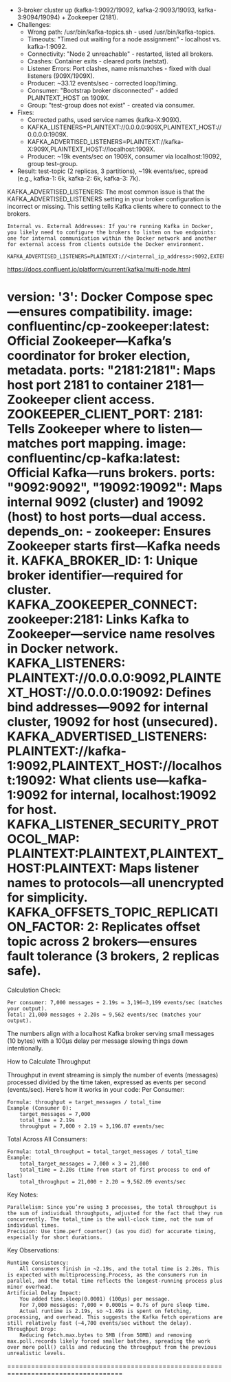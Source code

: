 - 3-broker cluster up (kafka-1:9092/19092, kafka-2:9093/19093, kafka-3:9094/19094) + Zookeeper (2181).
- Challenges:
  - Wrong path: /usr/bin/kafka-topics.sh - used /usr/bin/kafka-topics.
  - Timeouts: "Timed out waiting for a node assignment" - localhost vs. kafka-1:9092.
  - Connectivity: "Node 2 unreachable" - restarted, listed all brokers.
  - Crashes: Container exits - cleared ports (netstat).
  - Listener Errors: Port clashes, name mismatches - fixed with dual listeners (909X/1909X).
  - Producer: ~33.12 events/sec - corrected loop/timing.
  - Consumer: "Bootstrap broker disconnected" - added PLAINTEXT_HOST on 1909X.
  - Group: "test-group does not exist" - created via consumer.
- Fixes:
  - Corrected paths, used service names (kafka-X:909X).
  - KAFKA_LISTENERS=PLAINTEXT://0.0.0.0:909X,PLAINTEXT_HOST://0.0.0.0:1909X.
  - KAFKA_ADVERTISED_LISTENERS=PLAINTEXT://kafka-X:909X,PLAINTEXT_HOST://localhost:1909X.
  - Producer: ~19k events/sec on 1909X, consumer via localhost:19092, group test-group.
- Result: test-topic (2 replicas, 3 partitions), ~19k events/sec, spread (e.g., kafka-1: 6k, kafka-2: 6k, kafka-3: 7k).

KAFKA_ADVERTISED_LISTENERS: The most common issue is that the KAFKA_ADVERTISED_LISTENERS setting in your broker configuration is incorrect or missing. This setting tells Kafka clients where to connect to the brokers.

    Internal vs. External Addresses: If you're running Kafka in Docker, you likely need to configure the brokers to listen on two endpoints: one for internal communication within the Docker network and another for external access from clients outside the Docker environment.
            KAFKA_ADVERTISED_LISTENERS=PLAINTEXT://<internal_ip_address>:9092,EXTERNAL://<external_ip_address>:9092

https://docs.confluent.io/platform/current/kafka/multi-node.html

version: '3': Docker Compose spec—ensures compatibility.
image: confluentinc/cp-zookeeper:latest: Official Zookeeper—Kafka’s coordinator for broker election, metadata.
ports: "2181:2181": Maps host port 2181 to container 2181—Zookeeper client access.
ZOOKEEPER_CLIENT_PORT: 2181: Tells Zookeeper where to listen—matches port mapping.
image: confluentinc/cp-kafka:latest: Official Kafka—runs brokers.
ports: "9092:9092", "19092:19092": Maps internal 9092 (cluster) and 19092 (host) to host ports—dual access.
depends_on: - zookeeper: Ensures Zookeeper starts first—Kafka needs it.
KAFKA_BROKER_ID: 1: Unique broker identifier—required for cluster.
KAFKA_ZOOKEEPER_CONNECT: zookeeper:2181: Links Kafka to Zookeeper—service name resolves in Docker network.
KAFKA_LISTENERS: PLAINTEXT://0.0.0.0:9092,PLAINTEXT_HOST://0.0.0.0:19092: Defines bind addresses—9092 for internal cluster, 19092 for host (unsecured).
KAFKA_ADVERTISED_LISTENERS: PLAINTEXT://kafka-1:9092,PLAINTEXT_HOST://localhost:19092: What clients use—kafka-1:9092 for internal, localhost:19092 for host.
KAFKA_LISTENER_SECURITY_PROTOCOL_MAP: PLAINTEXT:PLAINTEXT,PLAINTEXT_HOST:PLAINTEXT: Maps listener names to protocols—all unencrypted for simplicity.
KAFKA_OFFSETS_TOPIC_REPLICATION_FACTOR: 2: Replicates offset topic across 2 brokers—ensures fault tolerance (3 brokers, 2 replicas safe).
=======================================================================================================
Calculation Check:

    Per consumer: 7,000 messages ÷ 2.19s ≈ 3,196–3,199 events/sec (matches your output).
    Total: 21,000 messages ÷ 2.20s ≈ 9,562 events/sec (matches your output).

The numbers align with a localhost Kafka broker serving small messages (10 bytes) with a 100µs delay per message slowing things down intentionally.

How to Calculate Throughput

Throughput in event streaming is simply the number of events (messages) processed divided by the time taken, expressed as events per second (events/sec). Here’s how it works in your code:
Per Consumer:

    Formula: throughput = target_messages / total_time
    Example (Consumer 0):
        target_messages = 7,000
        total_time = 2.19s
        throughput = 7,000 ÷ 2.19 ≈ 3,196.87 events/sec

Total Across All Consumers:

    Formula: total_throughput = total_target_messages / total_time
    Example:
        total_target_messages = 7,000 × 3 = 21,000
        total_time = 2.20s (time from start of first process to end of last)
        total_throughput = 21,000 ÷ 2.20 ≈ 9,562.09 events/sec

Key Notes:

    Parallelism: Since you’re using 3 processes, the total throughput is the sum of individual throughputs, adjusted for the fact that they run concurrently. The total_time is the wall-clock time, not the sum of individual times.
    Precision: Use time.perf_counter() (as you did) for accurate timing, especially for short durations.

Key Observations:

    Runtime Consistency:
        All consumers finish in ~2.19s, and the total time is 2.20s. This is expected with multiprocessing.Process, as the consumers run in parallel, and the total time reflects the longest-running process plus minor overhead.
    Artificial Delay Impact:
        You added time.sleep(0.0001) (100µs) per message.
        For 7,000 messages: 7,000 × 0.0001s = 0.7s of pure sleep time.
        Actual runtime is 2.19s, so ~1.49s is spent on fetching, processing, and overhead. This suggests the Kafka fetch operations are still relatively fast (~4,700 events/sec without the delay).
    Throughput Drop:
        Reducing fetch.max.bytes to 5MB (from 50MB) and removing max.poll.records likely forced smaller batches, spreading the work over more poll() calls and reducing the throughput from the previous unrealistic levels.


===================================================================================
